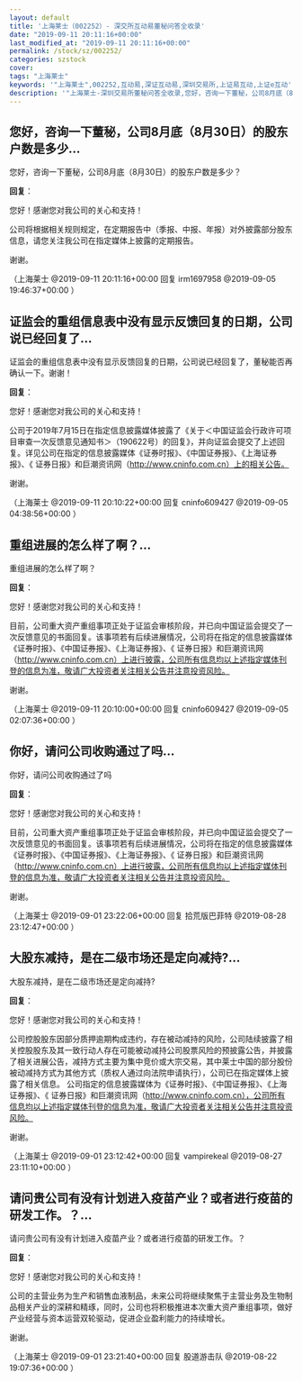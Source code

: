 ```yaml
---
layout: default
title: '上海莱士（002252）- 深交所互动易董秘问答全收录'
date: "2019-09-11 20:11:16+00:00"
last_modified_at: "2019-09-11 20:11:16+00:00"
permalink: /stock/sz/002252/
categories: szstock
cover: 
tags: "上海莱士"
keywords: '"上海莱士",002252,互动易,深证互动易,深圳交易所,上证易互动,上证e互动'
description: '"上海莱士-深圳交易所董秘问答全收录,您好，咨询一下董秘，公司8月底（8月30日）的股东户数是多少？"'
---
```


## 您好，咨询一下董秘，公司8月底（8月30日）的股东户数是多少...

您好，咨询一下董秘，公司8月底（8月30日）的股东户数是多少？

**回复**：

您好！感谢您对我公司的关心和支持！

公司将根据相关规则规定，在定期报告中（季报、中报、年报）对外披露部分股东信息，请您关注我公司在指定媒体上披露的定期报告。

谢谢。 

（上海莱士  @2019-09-11 20:11:16+00:00 回复 irm1697958  @2019-09-05 19:46:37+00:00 ）

## 证监会的重组信息表中没有显示反馈回复的日期，公司说已经回复了...

证监会的重组信息表中没有显示反馈回复的日期，公司说已经回复了，董秘能否再确认一下。谢谢！

**回复**：

您好！感谢您对我公司的关心和支持！

公司于2019年7月15日在指定信息披露媒体披露了《关于＜中国证监会行政许可项目审查一次反馈意见通知书＞（190622号）的回复》，并向证监会提交了上述回复。详见公司在指定的信息披露媒体《证券时报》、《中国证券报》、《上海证券报》、《 证券日报》和巨潮资讯网（http://www.cninfo.com.cn）上的相关公告。

谢谢。 

（上海莱士  @2019-09-11 20:10:22+00:00 回复 cninfo609427  @2019-09-05 04:38:56+00:00 ）

## 重组进展的怎么样了啊？...

重组进展的怎么样了啊？

**回复**：

您好！感谢您对我公司的关心和支持！

目前，公司重大资产重组事项正处于证监会审核阶段，并已向中国证监会提交了一次反馈意见的书面回复。该事项若有后续进展情况，公司将在指定的信息披露媒体《证券时报》、《中国证券报》、《上海证券报》、《 证券日报》和巨潮资讯网（http://www.cninfo.com.cn）上进行披露，公司所有信息均以上述指定媒体刊登的信息为准，敬请广大投资者关注相关公告并注意投资风险。

谢谢。 

（上海莱士  @2019-09-11 20:10:00+00:00 回复 cninfo609427  @2019-09-05 02:07:36+00:00 ）

## 你好，请问公司收购通过了吗...

你好，请问公司收购通过了吗

**回复**：

您好！感谢您对我公司的关心和支持！

目前，公司重大资产重组事项正处于证监会审核阶段，并已向中国证监会提交了一次反馈意见的书面回复。该事项若有后续进展情况，公司将在指定的信息披露媒体《证券时报》、《中国证券报》、《上海证券报》、《 证券日报》和巨潮资讯网（http://www.cninfo.com.cn）上进行披露，公司所有信息均以上述指定媒体刊登的信息为准，敬请广大投资者关注相关公告并注意投资风险。

谢谢。 

（上海莱士  @2019-09-01 23:22:06+00:00 回复 拾荒版巴菲特  @2019-08-28 23:12:47+00:00 ）

## 大股东减持，是在二级市场还是定向减持?...

大股东减持，是在二级市场还是定向减持?

**回复**：

您好！感谢您对我公司的关心和支持！

公司控股股东因部分质押逾期构成违约，存在被动减持的风险，公司陆续披露了相关控股股东及其一致行动人存在可能被动减持公司股票风险的预披露公告，并披露了相关进展公告，减持方式主要为集中竞价或大宗交易，其中莱士中国的部分股份被动减持方式为其他方式（质权人通过向法院申请执行），公司已在指定媒体上披露了相关信息。
公司指定的信息披露媒体为《证券时报》、《中国证券报》、《上海证券报》、《 证券日报》和巨潮资讯网（http://www.cninfo.com.cn），公司所有信息均以上述指定媒体刊登的信息为准，敬请广大投资者关注相关公告并注意投资风险。

谢谢。 

（上海莱士  @2019-09-01 23:12:42+00:00 回复 vampirekeal  @2019-08-27 23:11:10+00:00 ）

## 请问贵公司有没有计划进入疫苗产业？或者进行疫苗的研发工作。？...

请问贵公司有没有计划进入疫苗产业？或者进行疫苗的研发工作。？

**回复**：

您好！感谢您对我公司的关心和支持！

公司的主营业务为生产和销售血液制品，未来公司将继续聚焦于主营业务及生物制品相关产业的深耕和精琢，同时，公司也将积极推进本次重大资产重组事项，做好产业经营与资本运营双轮驱动，促进企业盈利能力的持续增长。

谢谢。 

（上海莱士  @2019-09-01 23:21:40+00:00 回复 股道游击队  @2019-08-22 19:07:36+00:00 ）

